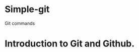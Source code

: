 # Simple-git

<html>

<body>
<p>

Git commands
</p>


<h1>Introduction to Git and Github.</h1>

</body>
